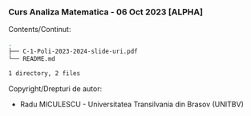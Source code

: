 ### Curs Analiza Matematica - 06 Oct 2023 [ALPHA]

Contents/Continut: 

```sh
.
├── C-1-Poli-2023-2024-slide-uri.pdf
└── README.md

1 directory, 2 files
```

Copyright/Drepturi de autor:
* Radu MICULESCU - Universitatea Transilvania din Brasov (UNITBV)
